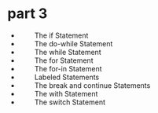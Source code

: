 # part 3
*         The if Statement 
*         The do-while Statement 
*         The while Statement 
*         The for Statement 
*         The for-in Statement 
*         Labeled Statements 
*         The break and continue Statements 
*         The with Statement 
*         The switch Statement
